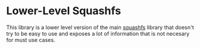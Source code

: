 # Lower-Level Squashfs

This library is a lower level version of the main [squashfs](https://github.com/CalebQ42/squashfs) library that doesn't try to be easy to use and exposes a lot of information that is not necesary for must use cases.
